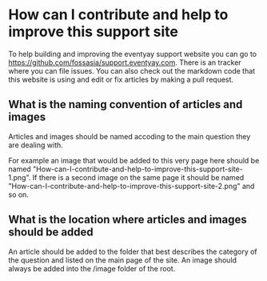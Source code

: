 # How can I contribute and help to improve this support site

To help building and improving the eventyay support website you can go to https://github.com/fossasia/support.eventyay.com. There is an tracker where you can file issues. You can also check out the markdown code that this website is using and edit or fix articles by making a pull request.

## What is the naming convention of articles and images

Articles and images should be named accoding to the main question they are dealing with. 

For example an image that would be added to this very page here should be named "How-can-I-contribute-and-help-to-improve-this-support-site-1.png". If there is a second image on the same page it should be named "How-can-I-contribute-and-help-to-improve-this-support-site-2.png" and so on.

## What is the location where articles and images should be added

An article should be added to the folder that best describes the category of the question and listed on the main page of the site. An image should always be added into the /image folder of the root.
